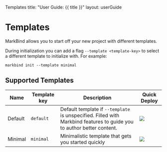 <variable name="title" id="title">Templates</variable>
<frontmatter>
  title: "User Guide: {{ title }}"
  layout: userGuide
</frontmatter>

# Templates

MarkBind allows you to start off your new project with different templates.

During initialization you can add a flag `--template <template-key>` to select a different template to initialize with. For example:

```
markbind init --template minimal
```

## Supported Templates

Name    | Template key | Description | Quick Deploy
----    | -------      | ----------- | ------------
Default | `default`    | Default template if `--template` is unspecified. Filled with Markbind features to guide you to author better content. | <a href="https://app.netlify.com/start/deploy?repository=https://github.com/Crphang/webrepo"><img src="https://www.netlify.com/img/deploy/button.svg" /></a>
Minimal | `minimal` | Minimalistic template that gets you started quickly | <a href="https://app.netlify.com/start/deploy?repository=https://github.com/Crphang/minimalrepo"><img src="https://www.netlify.com/img/deploy/button.svg" /></a>